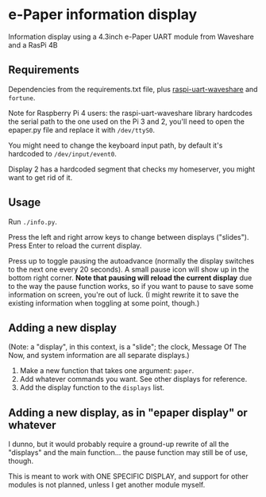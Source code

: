 # e-Paper information display

Information display using a 4.3inch e-Paper UART module from Waveshare and a RasPi 4B

## Requirements

Dependencies from the requirements.txt file, plus [raspi-uart-waveshare](https://github.com/jarret/raspi-uart-waveshare) and ``fortune``.

Note for Raspberry Pi 4 users: the raspi-uart-waveshare library hardcodes the serial path to the one used on the Pi 3 and 2, you'll need to open the epaper.py file and replace it with ``/dev/ttyS0``.

You might need to change the keyboard input path, by default it's hardcoded to ``/dev/input/event0``.

Display 2 has a hardcoded segment that checks my homeserver, you might want to get rid of it.

## Usage

Run ``./info.py``.

Press the left and right arrow keys to change between displays ("slides"). Press Enter to reload the current display.

Press up to toggle pausing the autoadvance (normally the display switches to the next one every 20 seconds). A small pause icon will show up in the bottom right corner. **Note that pausing will reload the current display** due to the way the pause function works, so if you want to pause to save some information on screen, you're out of luck. (I might rewrite it to save the existing information when toggling at some point, though.)

## Adding a new display

(Note: a "display", in this context, is a "slide"; the clock, Message Of The Now, and system information are all separate displays.)

1. Make a new function that takes one argument: ``paper``.
2. Add whatever commands you want. See other displays for reference.
3. Add the display function to the ``displays`` list.

## Adding a new display, as in "epaper display" or whatever

I dunno, but it would probably require a ground-up rewrite of all the "displays" and the main function... the pause function may still be of use, though.

This is meant to work with ONE SPECIFIC DISPLAY, and support for other modules is not planned, unless I get another module myself.
